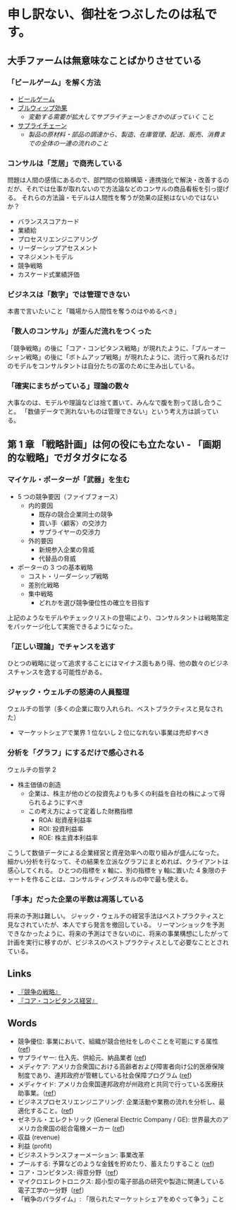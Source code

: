 # 申し訳ない、御社をつぶしたのは私です。

## 大手ファームは無意味なことばかりさせている

### 「ビールゲーム」を解く方法
- [ビールゲーム](https://ja.wikipedia.org/wiki/ビールゲーム)
- [ブルウィップ効果](https://ja.wikipedia.org/wiki/ブルウィップ効果)
    - *変動する需要が拡大してサプライチェーンをさかのぼっていく* こと
- [サプライチェーン](https://www.daiwabutsuryu.co.jp/useful/words/supply-chain)
    - *製品の原材料・部品の調達から、製造、在庫管理、配送、販売、消費までの全体の一連の流れのこと*

### コンサルは「芝居」で商売している
問題は人間の感情にあるので、部門間の信頼構築・連携強化で解決・改善するのだが、それでは仕事が取れないので方法論などのコンサルの商品看板を引っ提げる。
それらの方法論・モデルは人間性を奪うが効果の証拠はないのではないか？
- バランススコアカード
- 業績給
- プロセスリエンジニアリング
- リーダーシップアセスメント
- マネジメントモデル
- 競争戦略
- カスケード式業績評価

### ビジネスは「数字」では管理できない
本書で言いたいこと「職場から人間性を奪うのはやめるべき」

### 「数人のコンサル」が歪んだ流れをつくった
「競争戦略」の後に「コア・コンピタンス戦略」が現れたように、「ブルーオーシャン戦略」の後に「ボトムアップ戦略」が現れたように、流行って廃れるだけのモデルをコンサルタントは自分たちの富のために生み出している。

### 「確実にまちがっている」理論の数々
大事なのは、モデルや理論などは捨て置いて、みんなで腹を割って話し合うこと。
「数値データで測れないものは管理できない」という考え方は誤っている。

## 第 1 章 「戦略計画」は何の役にも立たない - 「画期的な戦略」でガタガタになる
### マイケル・ポーターが「武器」を生む
- 5 つの競争要因（ファイブフォース）
    - 内的要因
        - 既存の競合企業同士の競争
        - 買い手〈顧客〉の交渉力
        - サプライヤーの交渉力
    - 外的要因
        - 新規参入企業の脅威
        - 代替品の脅威
- ポーターの 3 つの基本戦略
    - コスト・リーダーシップ戦略
    - 差別化戦略
    - 集中戦略
        - どれかを選び競争優位性の確立を目指す

上記のようなモデルやチェックリストの登場により、コンサルタントは戦略策定をパッケージ化して実施できるようになった。

### 「正しい理論」でチャンスを逃す
ひとつの戦略に従って追求することにはマイナス面もあり得、他の数々のビジネスチャンスを逸する可能性がある。

### ジャック・ウェルチの怒涛の人員整理
ウェルチの哲学（多くの企業に取り入れられ、ベストプラクティスと見なされた）
- マーケットシェアで業界 1 位ないし 2 位になれない事業は売却すべき

### 分析を「グラフ」にするだけで感心される
ウェルチの哲学 2
- 株主価値の創造
    - 企業は、株主が他のどの投資先よりも多くの利益を自社の株によって得られるようにすべき
    - この考え方によって定着した財務指標
        - ROA: 総資産利益率
        - ROI: 投資利益率
        - ROE: 株主資本利益率

こうして数値データによる企業経営と資産効率への取り組みが盛んになった。
細かい分析を行なって、その結果を立派なグラフにまとめれば、クライアントは感心してくれる。
ひとつの指標を x 軸に、別の指標を y 軸に置いた 4 象限のチャートを作ることは、コンサルティングスキルの中で最も使える。

### 「手本」だった企業の半数は凋落している
将来の予測は難しい。
ジャック・ウェルチの経営手法はベストプラクティスと見なされていたが、本人ですら発言を撤回している。
リーマンショックを予測できなかったように、将来の予測はできないのに、将来の事業構想にしたがって計画を実行に移すのが、ビジネスのベストプラクティスとして必要なこととされている。

## Links
- [『競争の戦略』](https://www.amazon.co.jp/%E7%AB%B6%E4%BA%89%E3%81%AE%E6%88%A6%E7%95%A5-M-%E3%83%9D%E3%83%BC%E3%82%BF%E3%83%BC/dp/4478371520)
- [『コア・コンピタンス経営』](https://www.amazon.co.jp/%E3%82%B3%E3%82%A2%E3%83%BB%E3%82%B3%E3%83%B3%E3%83%94%E3%82%BF%E3%83%B3%E3%82%B9%E7%B5%8C%E5%96%B6%E2%80%95%E6%9C%AA%E6%9D%A5%E3%81%B8%E3%81%AE%E7%AB%B6%E4%BA%89%E6%88%A6%E7%95%A5-%E6%97%A5%E7%B5%8C%E3%83%93%E3%82%B8%E3%83%8D%E3%82%B9%E4%BA%BA%E6%96%87%E5%BA%AB-%E3%82%B2%E3%82%A4%E3%83%AA%E3%83%BC-%E3%83%8F%E3%83%A1%E3%83%AB/dp/4532190312)

## Words
- 競争優位: 事業において、組織が競合他社をしのぐことを可能にする属性 ([ref](https://ja.wikipedia.org/wiki/%E7%AB%B6%E4%BA%89%E5%84%AA%E4%BD%8D))
- サプライヤー: 仕入先、供給元、納品業者 ([ref](https://e-words.jp/w/%E3%82%B5%E3%83%97%E3%83%A9%E3%82%A4%E3%83%A4%E3%83%BC.html))
- メディケア: アメリカ合衆国における高齢者および障害者向け公的医療保険制度であり、連邦政府が管轄している社会保障プログラム ([ref](https://ja.wikipedia.org/wiki/%E3%83%A1%E3%83%87%E3%82%A3%E3%82%B1%E3%82%A2_(%E3%82%A2%E3%83%A1%E3%83%AA%E3%82%AB%E5%90%88%E8%A1%86%E5%9B%BD)))
- メディケイド: アメリカ合衆国連邦政府が州政府と共同で行っている医療扶助事業。（[ref](https://ja.wikipedia.org/wiki/%E3%83%A1%E3%83%87%E3%82%A3%E3%82%B1%E3%82%A4%E3%83%89)）
- ビジネスプロセスリエンジニアリング: 企業活動や業務の流れを分析し、最適化すること。([ref](https://ja.wikipedia.org/wiki/%E3%83%93%E3%82%B8%E3%83%8D%E3%82%B9%E3%83%97%E3%83%AD%E3%82%BB%E3%82%B9%E3%83%BB%E3%83%AA%E3%82%A8%E3%83%B3%E3%82%B8%E3%83%8B%E3%82%A2%E3%83%AA%E3%83%B3%E3%82%B0))
- ゼネラル・エレクトリック (General Electric Company / GE): 世界最大のアメリカ合衆国の総合電機メーカー ([ref](https://ja.wikipedia.org/wiki/%E3%82%BC%E3%83%8D%E3%83%A9%E3%83%AB%E3%83%BB%E3%82%A8%E3%83%AC%E3%82%AF%E3%83%88%E3%83%AA%E3%83%83%E3%82%AF))
- 収益 (revenue)
- 利益 (profit)
- ビジネストランスフォーメーション: 事業改革
- プールする: 予算などのような金銭を貯めたり、蓄えたりすること ([ref](https://www.weblio.jp/content/%E3%83%97%E3%83%BC%E3%83%AB%E3%81%99%E3%82%8B))
- コア・コンピタンス: 得意分野（[ref](https://ja.wikipedia.org/wiki/%E3%82%B3%E3%82%A2%E3%82%B3%E3%83%B3%E3%83%94%E3%82%BF%E3%83%B3%E3%82%B9)）
- マイクロエレクトロニクス: 超小型の電子部品の研究や製造に関連している電子工学の一分野（[ref](https://ja.wikipedia.org/wiki/%E3%83%9E%E3%82%A4%E3%82%AF%E3%83%AD%E3%82%A8%E3%83%AC%E3%82%AF%E3%83%88%E3%83%AD%E3%83%8B%E3%82%AF%E3%82%B9)）
- 「戦争のパラダイム」: 「限られたマーケットシェアをめぐって争う」こと
